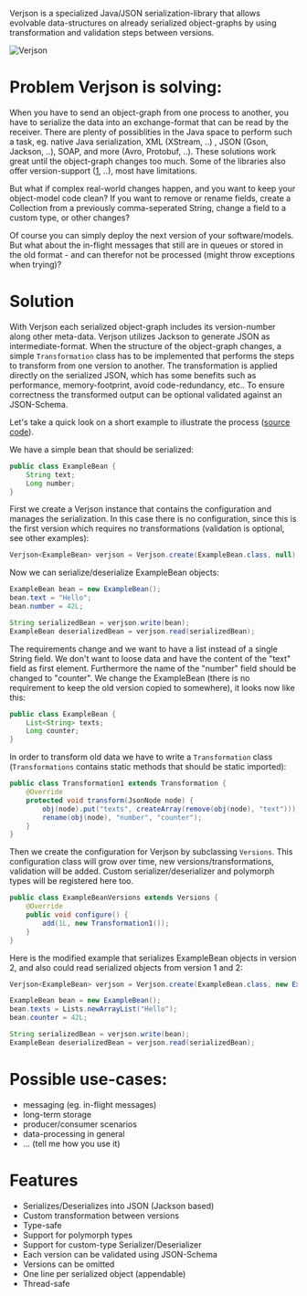 Verjson is a specialized Java/JSON serialization-library that allows evolvable data-structures on already serialized object-graphs by using transformation and validation steps between versions.

![Verjson](https://github.com/galan/verjson/raw/master/resources/Verjson.png)

# Problem Verjson is solving: 
When you have to send an object-graph from one process to another, you have to serialize the data into an exchange-format that can be read by the receiver. There are plenty of possiblities in the Java space to perform such a task, eg. native Java serialization, XML (XStream, ..) , JSON (Gson, Jackson, ..), SOAP, and more (Avro, Protobuf, ..). These solutions work great until the object-graph changes too much. Some of the libraries also offer version-support ([1](http://martin.kleppmann.com/2012/12/05/schema-evolution-in-avro-protocol-buffers-thrift.html), ..), most have limitations.

But what if complex real-world changes happen, and you want to keep your object-model code clean? If you want to remove or rename fields, create a Collection from a previously comma-seperated String, change a field to a custom type, or other changes?

Of course you can simply deploy the next version of your software/models. But what about the in-flight messages that still are in queues or stored in the old format - and can therefor not be processed (might throw exceptions when trying)?

# Solution
With Verjson each serialized object-graph includes its version-number along other meta-data. Verjson utilizes Jackson to generate JSON as intermediate-format. When the structure of the object-graph changes, a simple `Transformation` class has to be implemented that performs the steps to transform from one version to another. The transformation is applied directly on the serialized JSON, which has some benefits such as performance, memory-footprint, avoid code-redundancy, etc.. To ensure correctness the transformed output can be optional validated against an JSON-Schema.

Let's take a quick look on a short example to illustrate the process ([source code](https://github.com/galan/verjson/blob/master/src/test/java/de/galan/verjson/examples/simple/ExampleBeanTest.java)).

We have a simple bean that should be serialized:
```java
public class ExampleBean {
	String text;
	Long number;
}
```

First we create a Verjson instance that contains the configuration and manages the serialization. In this case there is no configuration, since this is the first version which requires no transformations (validation is optional, see other examples):
```java
Verjson<ExampleBean> verjson = Verjson.create(ExampleBean.class, null);
```

Now we can serialize/deserialize ExampleBean objects:
```java
ExampleBean bean = new ExampleBean();
bean.text = "Hello";
bean.number = 42L;

String serializedBean = verjson.write(bean);
ExampleBean deserializedBean = verjson.read(serializedBean);
```

The requirements change and we want to have a list instead of a single String field. We don't want to loose data and have the content of the "text" field as first element. Furthermore the name of the "number" field should be changed to "counter". We change the ExampleBean (there is no requirement to keep the old version copied to somewhere), it looks now like this:
```java
public class ExampleBean {
	List<String> texts;
	Long counter;
}
```

In order to transform old data we have to write a `Transformation` class (`Transformations` contains static methods that should be static imported):
```java
public class Transformation1 extends Transformation {
	@Override
	protected void transform(JsonNode node) {
		obj(node).put("texts", createArray(remove(obj(node), "text")));
		rename(obj(node), "number", "counter");
	}
}
```

Then we create the configuration for Verjson by subclassing `Versions`. This configuration class will grow over time, new versions/transformations, validation will be added. Custom serializer/deserializer and polymorph types will be registered here too.
```java
public class ExampleBeanVersions extends Versions {
	@Override
	public void configure() {
		add(1L, new Transformation1());
	}
}
```

Here is the modified example that serializes ExampleBean objects in version 2, and also could read serialized objects from version 1 and 2:
```java
Verjson<ExampleBean> verjson = Verjson.create(ExampleBean.class, new ExampleBeanVersions());

ExampleBean bean = new ExampleBean();
bean.texts = Lists.newArrayList("Hello");
bean.counter = 42L;

String serializedBean = verjson.write(bean);
ExampleBean deserializedBean = verjson.read(serializedBean);
```

# Possible use-cases:
* messaging (eg. in-flight messages)
* long-term storage
* producer/consumer scenarios
* data-processing in general
* ... (tell me how you use it)

# Features
* Serializes/Deserializes into JSON (Jackson based)
* Custom transformation between versions
* Type-safe
* Support for polymorph types
* Support for custom-type Serializer/Deserializer
* Each version can be validated using JSON-Schema
* Versions can be omitted
* One line per serialized object (appendable)
* Thread-safe

